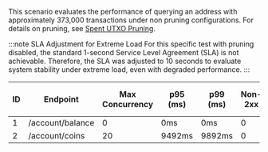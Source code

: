 This scenario evaluates the performance of querying an address with approximately 373,000 transactions under non pruning configurations. For details on pruning, see [Spent UTXO Pruning](../../../advanced-configuration/pruning.md).


:::note SLA Adjustment for Extreme Load
For this specific test with pruning disabled, the standard 1-second Service Level Agreement (SLA) is not achievable. Therefore, the SLA was adjusted to 10 seconds to evaluate system stability under extreme load, even with degraded performance.
:::

| ID  | Endpoint         | Max Concurrency | p95 (ms) | p99 (ms) | Non-2xx | Error Rate (%) | Reqs/sec |
| --- | ---------------- | --------------- | -------- | -------- | ------- | -------------- | -------- |
| 1   | /account/balance | 0               | 0ms      | 0ms      | 0       | 0.00%          | 0.00     |
| 2   | /account/coins   | 20              | 9492ms   | 9892ms   | 0       | 0.00%          | 2.50     |

